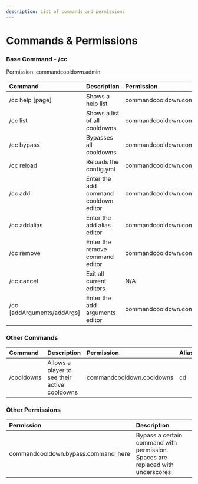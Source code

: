 ```yaml
---
description: List of commands and permissions
---
```


# Commands & Permissions

### Base Command - /cc

Permission: commandcooldown.admin

| **Command** | **Description** | Permission |
| :--- | :--- | :--- |
| /cc help \[page\] | Shows a help list | commandcooldown.command.help |
| /cc list | Shows a list of all cooldowns | commandcooldown.command.list |
| /cc bypass | Bypasses all cooldowns | commandcooldown.command.bypass |
| /cc reload | Reloads the config.yml | commandcooldown.command.reload |
| /cc add | Enter the add command cooldown editor  | commandcooldown.command.add |
| /cc addalias | Enter the add alias editor | commandcooldown.command.addalias |
| /cc remove | Enter the remove command editor | commandcooldown.command.remove |
| /cc cancel | Exit all current editors | N/A |
| /cc \[addArguments/addArgs\] | Enter the add arguments editor | commandcooldown.command.addarguments |

### Other Commands

| Command | Description | Permission | Aliases |
| :--- | :--- | :--- | :--- |
| /cooldowns | Allows a player to see their active cooldowns | commandcooldown.cooldowns | cd |

### Other Permissions

| Permission | Description |
| :--- | :--- |
| commandcooldown.bypass.command\_here | Bypass a certain command with permission. Spaces are replaced with underscores |

